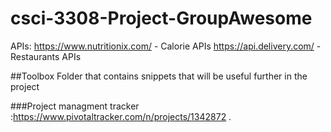 # csci-3308-Project-GroupAwesome
APIs:
	https://www.nutritionix.com/ - Calorie APIs
	https://api.delivery.com/ - Restaurants APIs

##Toolbox
Folder that contains snippets that will be useful further in the project

###Project managment tracker :https://www.pivotaltracker.com/n/projects/1342872
.
